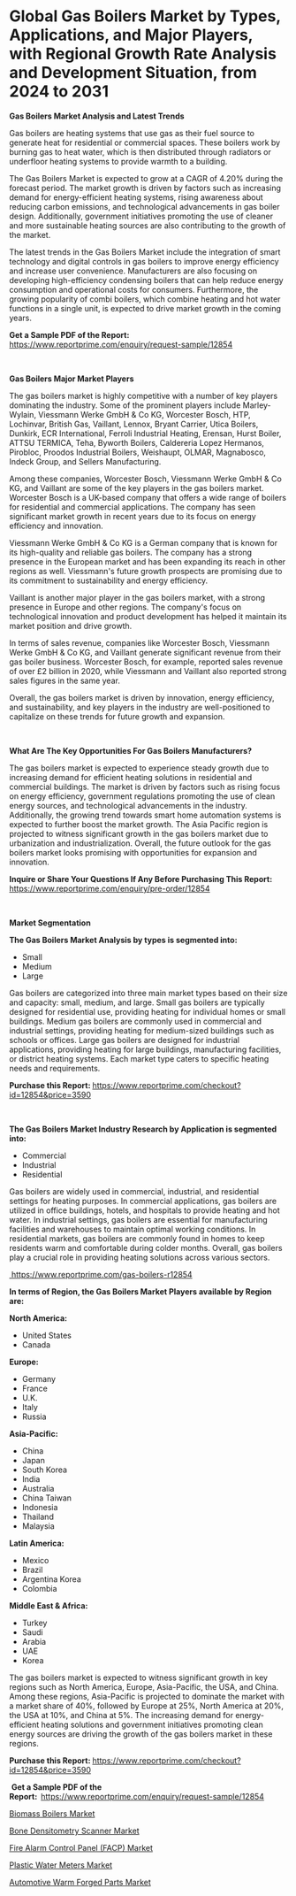 <p><h1>Global Gas Boilers Market by Types, Applications, and Major Players, with Regional Growth Rate Analysis and Development Situation, from 2024 to 2031</h1></p><p><strong>Gas Boilers Market Analysis and Latest Trends</strong></p>
<p><p>Gas boilers are heating systems that use gas as their fuel source to generate heat for residential or commercial spaces. These boilers work by burning gas to heat water, which is then distributed through radiators or underfloor heating systems to provide warmth to a building.</p><p>The Gas Boilers Market is expected to grow at a CAGR of 4.20% during the forecast period. The market growth is driven by factors such as increasing demand for energy-efficient heating systems, rising awareness about reducing carbon emissions, and technological advancements in gas boiler design. Additionally, government initiatives promoting the use of cleaner and more sustainable heating sources are also contributing to the growth of the market.</p><p>The latest trends in the Gas Boilers Market include the integration of smart technology and digital controls in gas boilers to improve energy efficiency and increase user convenience. Manufacturers are also focusing on developing high-efficiency condensing boilers that can help reduce energy consumption and operational costs for consumers. Furthermore, the growing popularity of combi boilers, which combine heating and hot water functions in a single unit, is expected to drive market growth in the coming years.</p></p>
<p><strong>Get a Sample PDF of the Report:&nbsp;</strong> <a href="https://www.reportprime.com/enquiry/request-sample/12854">https://www.reportprime.com/enquiry/request-sample/12854</a></p>
<p>&nbsp;</p>
<p><strong>Gas Boilers Major Market Players</strong></p>
<p><p>The gas boilers market is highly competitive with a number of key players dominating the industry. Some of the prominent players include Marley-Wylain, Viessmann Werke GmbH & Co KG, Worcester Bosch, HTP, Lochinvar, British Gas, Vaillant, Lennox, Bryant Carrier, Utica Boilers, Dunkirk, ECR International, Ferroli Industrial Heating, Erensan, Hurst Boiler, ATTSU TERMICA, Teha, Byworth Boilers, Caldereria Lopez Hermanos, Pirobloc, Proodos Industrial Boilers, Weishaupt, OLMAR, Magnabosco, Indeck Group, and Sellers Manufacturing.</p><p>Among these companies, Worcester Bosch, Viessmann Werke GmbH & Co KG, and Vaillant are some of the key players in the gas boilers market. Worcester Bosch is a UK-based company that offers a wide range of boilers for residential and commercial applications. The company has seen significant market growth in recent years due to its focus on energy efficiency and innovation.</p><p>Viessmann Werke GmbH & Co KG is a German company that is known for its high-quality and reliable gas boilers. The company has a strong presence in the European market and has been expanding its reach in other regions as well. Viessmann's future growth prospects are promising due to its commitment to sustainability and energy efficiency.</p><p>Vaillant is another major player in the gas boilers market, with a strong presence in Europe and other regions. The company's focus on technological innovation and product development has helped it maintain its market position and drive growth.</p><p>In terms of sales revenue, companies like Worcester Bosch, Viessmann Werke GmbH & Co KG, and Vaillant generate significant revenue from their gas boiler business. Worcester Bosch, for example, reported sales revenue of over £2 billion in 2020, while Viessmann and Vaillant also reported strong sales figures in the same year.</p><p>Overall, the gas boilers market is driven by innovation, energy efficiency, and sustainability, and key players in the industry are well-positioned to capitalize on these trends for future growth and expansion.</p></p>
<p>&nbsp;</p>
<p><strong>What Are The Key Opportunities For Gas Boilers Manufacturers?</strong></p>
<p><p>The gas boilers market is expected to experience steady growth due to increasing demand for efficient heating solutions in residential and commercial buildings. The market is driven by factors such as rising focus on energy efficiency, government regulations promoting the use of clean energy sources, and technological advancements in the industry. Additionally, the growing trend towards smart home automation systems is expected to further boost the market growth. The Asia Pacific region is projected to witness significant growth in the gas boilers market due to urbanization and industrialization. Overall, the future outlook for the gas boilers market looks promising with opportunities for expansion and innovation.</p></p>
<p><strong>Inquire or Share Your Questions If Any Before Purchasing This Report:</strong> <a href="https://www.reportprime.com/enquiry/pre-order/12854">https://www.reportprime.com/enquiry/pre-order/12854</a></p>
<p>&nbsp;</p>
<p><strong>Market Segmentation</strong></p>
<p><strong>The Gas Boilers Market Analysis by types is segmented into:</strong></p>
<p><ul><li>Small</li><li>Medium</li><li>Large</li></ul></p>
<p><p>Gas boilers are categorized into three main market types based on their size and capacity: small, medium, and large. Small gas boilers are typically designed for residential use, providing heating for individual homes or small buildings. Medium gas boilers are commonly used in commercial and industrial settings, providing heating for medium-sized buildings such as schools or offices. Large gas boilers are designed for industrial applications, providing heating for large buildings, manufacturing facilities, or district heating systems. Each market type caters to specific heating needs and requirements.</p></p>
<p><strong>Purchase this Report:&nbsp;</strong><a href="https://www.reportprime.com/checkout?id=12854&price=3590">https://www.reportprime.com/checkout?id=12854&price=3590</a></p>
<p>&nbsp;</p>
<p><strong>The Gas Boilers Market Industry Research by Application is segmented into:</strong></p>
<p><ul><li>Commercial</li><li>Industrial</li><li>Residential</li></ul></p>
<p><p>Gas boilers are widely used in commercial, industrial, and residential settings for heating purposes. In commercial applications, gas boilers are utilized in office buildings, hotels, and hospitals to provide heating and hot water. In industrial settings, gas boilers are essential for manufacturing facilities and warehouses to maintain optimal working conditions. In residential markets, gas boilers are commonly found in homes to keep residents warm and comfortable during colder months. Overall, gas boilers play a crucial role in providing heating solutions across various sectors.</p></p>
<p><a href="https://www.reportprime.com/gas-boilers-r12854">&nbsp;https://www.reportprime.com/gas-boilers-r12854</a></p>
<p><strong>In terms of Region, the Gas Boilers Market Players available by Region are:</strong></p>
<p>
    <p> <strong> North America: </strong>
        <ul>
            <li>United States</li>
            <li>Canada</li>
        </ul>
        </p> 
    <p> <strong> Europe: </strong>
        <ul>
            <li>Germany</li>
            <li>France</li>
            <li>U.K.</li>
            <li>Italy</li>
            <li>Russia</li>
        </ul>
        </p> 
    <p> <strong> Asia-Pacific: </strong>
        <ul>
            <li>China</li>
            <li>Japan</li>
            <li>South Korea</li>
            <li>India</li>
            <li>Australia</li>
            <li>China Taiwan</li>
            <li>Indonesia</li>
            <li>Thailand</li>
            <li>Malaysia</li>
        </ul>
        </p> 
    <p> <strong> Latin America: </strong>
        <ul>
            <li>Mexico</li>
            <li>Brazil</li>
            <li>Argentina Korea</li>
            <li>Colombia</li>
        </ul>
        </p> 
    <p> <strong> Middle East & Africa: </strong>
        <ul>
            <li>Turkey</li>
            <li>Saudi</li>
            <li>Arabia</li>
            <li>UAE</li>
            <li>Korea</li>
        </ul>
    </p>
    </p>
<p><p>The gas boilers market is expected to witness significant growth in key regions such as North America, Europe, Asia-Pacific, the USA, and China. Among these regions, Asia-Pacific is projected to dominate the market with a market share of 40%, followed by Europe at 25%, North America at 20%, the USA at 10%, and China at 5%. The increasing demand for energy-efficient heating solutions and government initiatives promoting clean energy sources are driving the growth of the gas boilers market in these regions.</p></p>
<p><strong>Purchase this Report: </strong><a href="https://www.reportprime.com/checkout?id=12854&price=3590">https://www.reportprime.com/checkout?id=12854&price=3590</a></p>
<p>&nbsp;<strong>Get a Sample PDF of the Report:&nbsp;&nbsp;</strong><a href="https://www.reportprime.com/enquiry/request-sample/12854">https://www.reportprime.com/enquiry/request-sample/12854</a></p>
<p><strong></strong></p>
<p><p><a href="https://github.com/bmorecock/Market-Research-Report-List-5/blob/main/biomass-boilers-market.md">Biomass Boilers Market</a></p><p><a href="https://medium.com/@denisolden565/bone-densitometry-scanner-market-strategic-insights-product-evolution-and-market-segmentation-in-3ca9004c45bb">Bone Densitometry Scanner Market</a></p><p><a href="https://www.linkedin.com/pulse/fire-alarm-control-panel-facp-market-size-segmentation-ffapc?trackingId=dy5irJebSPiZUvf93Ts%2B9w%3D%3D">Fire Alarm Control Panel (FACP) Market</a></p><p><a href="https://github.com/drzsklfn31/Market-Research-Report-List-1/blob/main/plastic-water-meters-market.md">Plastic Water Meters Market</a></p><p><a href="https://www.linkedin.com/pulse/global-automotive-warm-forged-parts-market-opportunities-forecast-mkuye?trackingId=lr01vBp%2FSUiSumEKRH1o%2BA%3D%3D">Automotive Warm Forged Parts Market</a></p></p>